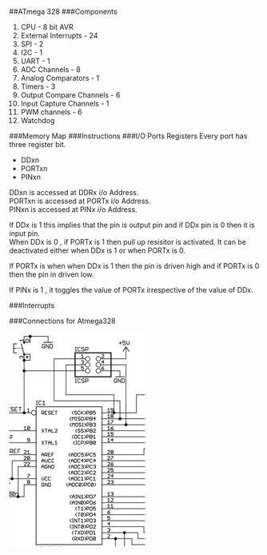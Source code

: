 ##ATmega 328
###Components
1. CPU - 8 bit AVR
2. External Interrupts - 24
3. SPI - 2
4. I2C - 1
5. UART - 1
6. ADC Channels - 8
7. Analog Comparators - 1
8. Timers - 3
9. Output Compare Channels - 6
10. Input Capture Channels - 1
11. PWM channels - 6
12. Watchdog    

###Memory Map
###Instructions
###I/O Ports Registers
Every port has three register bit.
 * DDxn
 * PORTxn
 * PINxn

DDxn is accessed at DDRx i/o Address.  
PORTxn is accessed at PORTx i/o Address.  
PINxn is accessed at PINx i/o Address. 

If DDx is 1 this implies that the pin is output pin and if DDx pin is 0 then it is input pin.  
When DDx is 0 , if PORTx is 1 then pull up resisitor is activated. It can be deactivated either when DDx is 1 or when PORTx is 0.  

If PORTx is when when DDx is 1 then the pin is driven high and if PORTx is 0 then the pin in driven low.  

If PINx is 1 , it toggles the value of PORTx irrespective of the value of DDx.  


###Interrupts

###Connections for Atmega328

![Atmega328Connections](images/atmel328_connections.jpg)

